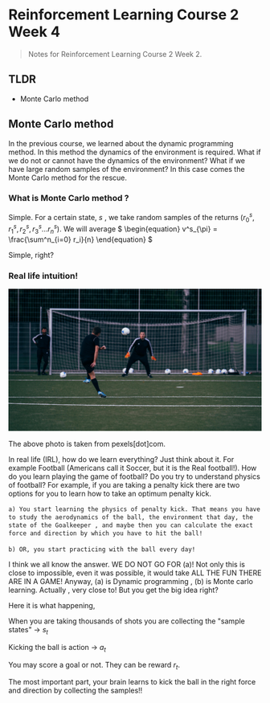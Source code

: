 # Reinforcement Learning Course 2 Week 4

> Notes for Reinforcement Learning Course 2 Week 2.

## TLDR

- Monte Carlo method

## Monte Carlo method

In the previous course, we learned about the dynamic programming method. In this method the dynamics of the environment is required. What if we do not or cannot have the dynamics of the environment? What if we have large random samples of the environment? In this case comes the Monte Carlo method for the rescue.

### What is Monte Carlo method ? 

Simple. For a certain state, $s$ , we take random samples of the returns $(r^s_0, r^s_1, r^s_2, r^s_3...r^s_n)$. We will average 
$
\begin{equation}
v^s_{\pi} = \frac{\sum^n_{i=0} r_i}{n}
\end{equation}
$

Simple, right?

### Real life intuition!

![penalty](/images/RL_2_W2_blog/image_1_pexels_penalty.jpg)

The above photo is taken from pexels[dot]com.

In real life (IRL), how do we learn everything? Just think about it. For example Football (Americans call it Soccer, but it is the Real football!). How do you learn playing the game of football? Do you try to understand physics of football? For example, if you are taking a penalty kick there are two options for you to learn how to take an optimum penalty kick.

    a) You start learning the physics of penalty kick. That means you have to study the aerodynamics of the ball, the environment that day, the state of the Goalkeeper , and maybe then you can calculate the exact force and direction by which you have to hit the ball! 
    
    b) OR, you start practicing with the ball every day!


I think we all know the answer. WE DO NOT GO FOR (a)! Not only this is close to impossible, even it was possible, it would take ALL THE FUN THERE ARE IN A GAME! Anyway, (a) is Dynamic programming , (b) is Monte carlo learning. Actually , very close to! But you get the big idea right?


Here it is what happening,

When you are taking thousands of shots you are collecting the "sample states" -> $s_t$

Kicking the ball is action -> $a_t$

You may score a goal or not. They can be reward $r_t$.

The most important part, your brain learns to kick the ball in the right force and direction by collecting the samples!!

